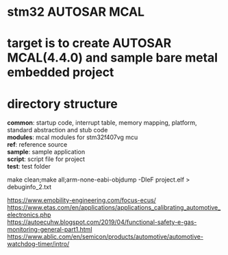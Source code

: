 # stm32 AUTOSAR MCAL  
# target is to create AUTOSAR MCAL(4.4.0) and sample bare metal embedded project  
# directory structure  
**common**: startup code, interrupt table, memory mapping, platform, standard abstraction and stub code  
**modules**: mcal modules for stm32f407vg mcu  
**ref**: reference source  
**sample**: sample application  
**script**: script file for project  
**test**: test folder  

make clean;make all;arm-none-eabi-objdump -DleF project.elf > debuginfo_2.txt  

https://www.emobility-engineering.com/focus-ecus/  
https://www.etas.com/en/applications/applications_calibrating_automotive_electronics.php  
https://autoecuhw.blogspot.com/2019/04/functional-safety-e-gas-monitoring-general-part1.html  
https://www.ablic.com/en/semicon/products/automotive/automotive-watchdog-timer/intro/  